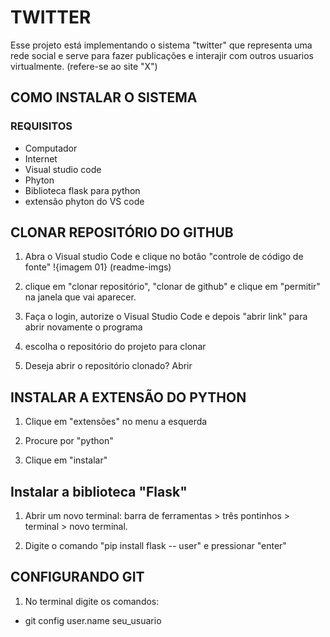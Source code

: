 # TWITTER
Esse projeto está implementando o sistema "twitter" que representa uma rede social e serve para fazer publicações e interajir com outros usuarios virtualmente. (refere-se ao site "X")

## COMO INSTALAR O SISTEMA
### REQUISITOS
- Computador
- Internet 
- Visual studio code
- Phyton
- Biblioteca flask para python
- extensão phyton do VS code

## CLONAR REPOSITÓRIO DO GITHUB
1. Abra o Visual studio Code e clique no botão "controle de código de fonte"
!{imagem 01} (readme-imgs)

2. clique em "clonar repositório", "clonar de github" e clique em "permitir" na janela que vai aparecer.

3. Faça o login, autorize o Visual Studio Code e depois "abrir link" para abrir novamente o programa 

4. escolha o repositório do projeto para clonar 

5. Deseja abrir o repositório clonado? Abrir

## INSTALAR A EXTENSÃO DO PYTHON 

1. Clique em "extensões" no menu a esquerda 

2. Procure por "python"

3. Clique em "instalar"

## Instalar a biblioteca "Flask"

1. Abrir um novo terminal: barra de ferramentas > três pontinhos > terminal > novo terminal.

2. Digite o comando "pip install flask -- user" e pressionar "enter"

## CONFIGURANDO GIT

1. No terminal digite os comandos: 
- git config user.name seu_usuario 

